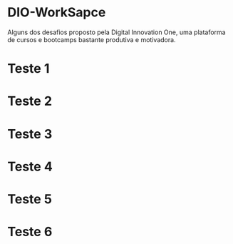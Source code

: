 # DIO-WorkSapce

Alguns dos desafios proposto pela Digital Innovation One, uma plataforma de cursos e bootcamps bastante produtiva e motivadora.
 
# Teste 1
# Teste 2
# Teste 3
# Teste 4
# Teste 5
# Teste 6
